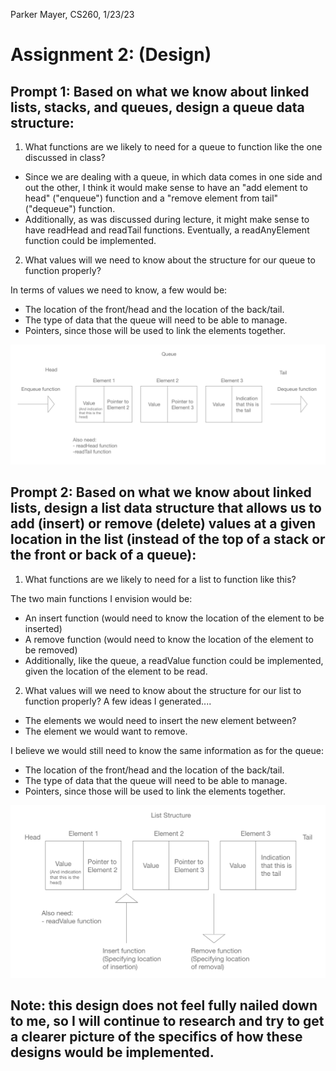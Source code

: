 Parker Mayer, CS260, 1/23/23

# Assignment 2: (Design)

## Prompt 1: Based on what we know about linked lists, stacks, and queues, design a queue data structure:
1. What functions are we likely to need for a queue to function like the one discussed in class?

- Since we are dealing with a queue, in which data comes in one side and out the other, I think it would make sense to have an "add element to head" ("enqueue") function and a "remove element from tail" ("dequeue") function.
- Additionally, as was discussed during lecture, it might make sense to have readHead and readTail functions. Eventually, a readAnyElement function could be implemented.

2. What values will we need to know about the structure for our queue to function properly?

In terms of values we need to know, a few would be:
- The location of the front/head and the location of the back/tail.
- The type of data that the queue will need to be able to manage.
- Pointers, since those will be used to link the elements together.

![image](QueueDesign.png)

## Prompt 2: Based on what we know about linked lists, design a list data structure that allows us to add (insert) or remove (delete) values at a given location in the list (instead of the top of a stack or the front or back of a queue):
1. What functions are we likely to need for a list to function like this?

The two main functions I envision would be:
- An insert function (would need to know the location of the element to be inserted)
- A remove function (would need to know the location of the element to be removed)
- Additionally, like the queue, a readValue function could be implemented, given the location of the element to be read.

2. What values will we need to know about the structure for our list to function properly?
A few ideas I generated....
- The elements we would need to insert the new element between?
- The element we would want to remove.

I believe we would still need to know the same information as for the queue:

- The location of the front/head and the location of the back/tail.
- The type of data that the queue will need to be able to manage.
- Pointers, since those will be used to link the elements together.

![image](ListDesign.png)

## Note: this design does not feel fully nailed down to me, so I will continue to research and try to get a clearer picture of the specifics of how these designs would be implemented.

